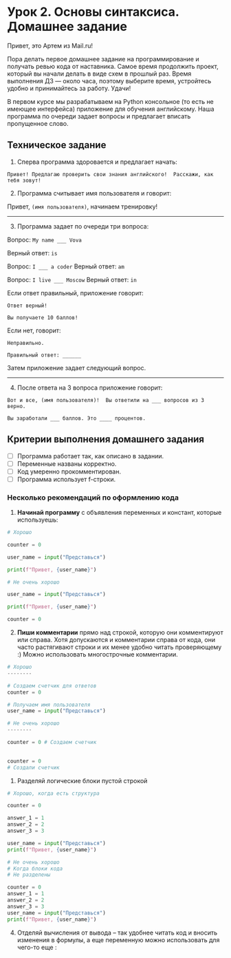 # Урок 2. Основы синтаксиса. Домашнее задание

Привет, это Артем из Mail.ru!

Пора делать первое домашнее задание на программирование и получать ревью кода от наставника. Самое время продолжить проект, который вы начали делать в виде схем в прошлый раз.  Время выполнения ДЗ — около часа, поэтому выберите время, устройтесь удобно и принимайтесь за работу. Удачи!

В первом курсе мы разрабатываем на Python консольное (то есть не имеющее интерфейса) приложение для обучения английскому. Наша программа по очереди задает вопросы и предлагает вписать пропущенное слово. 


## Техническое задание

1. Сперва программа здоровается и предлагает начать:

`Привет! Предлагаю проверить свои знания английского! 
 Расскажи, как тебя зовут!`

2. Программа считывает имя пользователя и говорит:

Привет, `(имя пользователя)`, начинаем тренировку!

---

3. Программа задает по очереди три вопроса: 

Вопрос: `My name ___ Vova`

Верный ответ: `is`

Вопрос: `I ___ a coder`
Верный ответ: `am`

Вопрос: `I live ___ Moscow`
Верный ответ: `in`

Если ответ правильный, приложение говорит: 

`Ответ верный!` 

`Вы получаете 10 баллов!`

Если нет, говорит: 

`Неправильно.` 

`Правильный ответ: ______`

Затем приложение задает следующий вопрос.

---

4. После ответа на 3 вопроса приложение говорит:

`Вот и все, (имя пользователя)! 
 Вы ответили на ___ вопросов из 3 верно.`

`Вы заработали ___ баллов.
 Это ____ процентов.`

## Критерии выполнения домашнего задания

- [ ]  Программа работает так, как описано в задании.
- [ ]  Переменные названы корректно.
- [ ]  Код умеренно прокомментирован.
- [ ]  Программа использует f-строки.

### Несколько рекомендаций по оформлению кода

1. **Начинай программу** с объявления переменных и констант, которые используешь:

```python
# Хорошо

counter = 0

user_name = input("Представься")

print(f"Привет, {user_name}")
```

```python
# Не очень хорошо

user_name = input("Представься")

print(f"Привет, {user_name}")

counter = 0
```

2. **Пиши комментарии** прямо над строкой, которую они комментируют или справа. Хотя допускаются и комментарии справа от кода, они часто растягивают строки и их менее удобно читать проверяющему :) Можно использовать многострочные комментарии.

```python
# Хорошо
--------

# Создаем счетчик для ответов
counter = 0

# Получаем имя пользователя
user_name = input("Представься")

```

```python
# Не очень хорошо
--------

counter = 0 # Создаем счетчик
 

counter = 0 
# Создали счетчик
```

1. Разделяй логические блоки пустой строкой

```python
# Хорошо, когда есть структура

counter = 0

answer_1 = 1
answer_2 = 2
answer_3 = 3

user_name = input("Представься")
print(f"Привет, {user_name}")
```

```python
# Не очень хорошо
# Когда блоки кода 
# Не разделены

counter = 0
answer_1 = 1
answer_2 = 2
answer_3 = 3
user_name = input("Представься")
print(f"Привет, {user_name}")
```

4. Отделяй вычисления от вывода – так удобнее читать код и вносить изменения в формулы, а еще переменную можно использовать для чего-то еще :